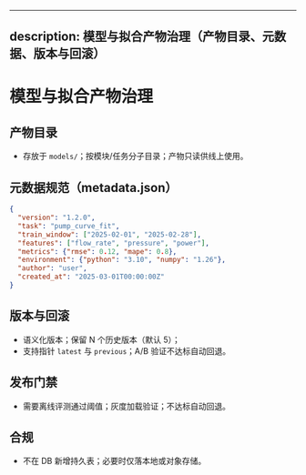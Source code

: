 ______________________________________________________________________

## description: 模型与拟合产物治理（产物目录、元数据、版本与回滚）

# 模型与拟合产物治理

## 产物目录

- 存放于 `models/`；按模块/任务分子目录；产物只读供线上使用。

## 元数据规范（metadata.json）

```json
{
  "version": "1.2.0",
  "task": "pump_curve_fit",
  "train_window": ["2025-02-01", "2025-02-28"],
  "features": ["flow_rate", "pressure", "power"],
  "metrics": {"rmse": 0.12, "mape": 0.8},
  "environment": {"python": "3.10", "numpy": "1.26"},
  "author": "user",
  "created_at": "2025-03-01T00:00:00Z"
}
```

## 版本与回滚

- 语义化版本；保留 N 个历史版本（默认 5）；
- 支持指针 `latest` 与 `previous`；A/B 验证不达标自动回退。

## 发布门禁

- 需要离线评测通过阈值；灰度加载验证；不达标自动回退。

## 合规

- 不在 DB 新增持久表；必要时仅落本地或对象存储。

